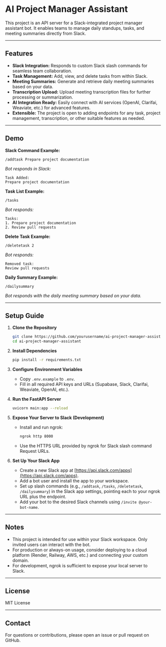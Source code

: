 # AI Project Manager Assistant

This project is an API server for a Slack-integrated project manager assistant bot. It enables teams to manage daily standups, tasks, and meeting summaries directly from Slack.

---

## Features

- **Slack Integration:** Responds to custom Slack slash commands for seamless team collaboration.
- **Task Management:** Add, view, and delete tasks from within Slack.
- **Meeting Summaries:** Generate and retrieve daily meeting summaries based on your data.
- **Transcription Upload:** Upload meeting transcription files for further processing or summarization.
- **AI Integration Ready:** Easily connect with AI services (OpenAI, Clarifai, Weaviate, etc.) for advanced features.
- **Extensible:** The project is open to adding endpoints for any task, project management, transcription, or other suitable features as needed.

---

## Demo

**Slack Command Example:**

```
/addtask Prepare project documentation
```

_Bot responds in Slack:_

```
Task Added:
Prepare project documentation
```

**Task List Example:**

```
/tasks
```

_Bot responds:_

```
Tasks:
1. Prepare project documentation
2. Review pull requests
```

**Delete Task Example:**

```
/deletetask 2
```

_Bot responds:_

```
Removed task:
Review pull requests
```

**Daily Summary Example:**

```
/dailysummary
```

_Bot responds with the daily meeting summary based on your data._

---

## Setup Guide

1. **Clone the Repository**

   ```bash
   git clone https://github.com/yourusername/ai-project-manager-assistant.git
   cd ai-project-manager-assistant
   ```

2. **Install Dependencies**

   ```bash
   pip install -r requirements.txt
   ```

3. **Configure Environment Variables**

   - Copy `.env.example` to `.env`.
   - Fill in all required API keys and URLs (Supabase, Slack, Clarifai, Weaviate, OpenAI, etc.).

4. **Run the FastAPI Server**

   ```bash
   uvicorn main:app --reload
   ```

5. **Expose Your Server to Slack (Development)**

   - Install and run ngrok:
     ```bash
     ngrok http 8000
     ```
   - Use the HTTPS URL provided by ngrok for Slack slash command Request URLs.

6. **Set Up Your Slack App**
   - Create a new Slack app at [https://api.slack.com/apps](https://api.slack.com/apps).
   - Add a bot user and install the app to your workspace.
   - Set up slash commands (e.g., `/addtask`, `/tasks`, `/deletetask`, `/dailysummary`) in the Slack app settings, pointing each to your ngrok URL plus the endpoint.
   - Add your bot to the desired Slack channels using `/invite @your-bot-name`.

---

## Notes

- This project is intended for use within your Slack workspace. Only invited users can interact with the bot.
- For production or always-on usage, consider deploying to a cloud platform (Render, Railway, AWS, etc.) and connecting your custom domain.
- For development, ngrok is sufficient to expose your local server to Slack.

---

## License

MIT License

---

## Contact

For questions or contributions, please open an issue or pull request on GitHub.
